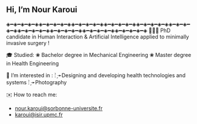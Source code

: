 ## Hi, I’m Nour Karoui
◈━◈━◈━◈━◈◈━◈━◈━◈━◈◈━◈━◈━◈━◈◈━◈━◈━◈━◈◈━◈━◈━◈━◈◈━◈━◈━◈━◈◈━◈━◈━◈━◈◈━◈━◈━◈━◈◈━◈━◈━◈━◈◈━◈━◈━◈━◈
👩🏻‍💻 PhD candidate in Human Interaction & Artificial Intelligence applied to minimally invasive surgery ! 

🎓 Studied: 
    ❀ Bachelor degree in Mechanical Engineering 
    ❀ Master degree in Health Engineering 

👀 I’m interested in :
  : ̗̀➛Designing and developing health technologies and systems
  : ̗̀➛Photography

✉️ How to reach me:
- nour.karoui@sorbonne-universite.fr
- karoui@isir.upmc.fr


<!---
nourkaroui9/nourkaroui9 is a ✨ special ✨ repository because its `README.md` (this file) appears on your GitHub profile.
You can click the Preview link to take a look at your changes.
--->
